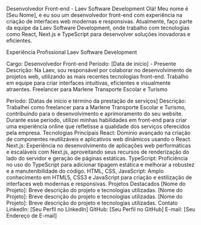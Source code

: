 Desenvolvedor Front-end - Laev Software Development
Olá! Meu nome é [Seu Nome], e eu sou um desenvolvedor front-end com experiência na criação de interfaces web modernas e responsivas. Atualmente, faço parte da equipe da Laev Software Development, onde trabalho com tecnologias como React, Next.js e TypeScript para desenvolver soluções inovadoras e eficientes.

Experiência Profissional
Laev Software Development

Cargo: Desenvolvedor Front-end
Período: [Data de início] - Presente
Descrição: Na Laev, sou responsável por colaborar no desenvolvimento de projetos web, utilizando as mais recentes tecnologias front-end. Trabalho em equipe para criar interfaces intuitivas, eficientes e visualmente atraentes.
Freelancer para Marlene Transporte Escolar e Turismo

Período: [Datas de início e término da prestação de serviços]
Descrição: Trabalhei como freelancer para a Marlene Transporte Escolar e Turismo, contribuindo para o desenvolvimento e aprimoramento do seu website. Durante esse período, utilizei minhas habilidades em front-end para criar uma experiência online que refletisse a qualidade dos serviços oferecidos pela empresa.
Tecnologias Principais
React: Domínio avançado na criação de componentes reutilizáveis e aplicativos web dinâmicos usando o React.
Next.js: Experiência no desenvolvimento de aplicações web performáticas e escaláveis com Next.js, aproveitando seus recursos de renderização do lado do servidor e geração de páginas estáticas.
TypeScript: Proficiência no uso do TypeScript para adicionar tipagem estática e melhorar a robustez e a manutenibilidade do código.
HTML, CSS, JavaScript: Amplo conhecimento em HTML5, CSS3 e JavaScript para criação e estilização de interfaces web modernas e responsivas.
Projetos Destacados
[Nome do Projeto]: Breve descrição do projeto e tecnologias utilizadas.
[Nome do Projeto]: Breve descrição do projeto e tecnologias utilizadas.
[Nome do Projeto]: Breve descrição do projeto e tecnologias utilizadas.
Contato
LinkedIn: [Seu Perfil no LinkedIn]
GitHub: [Seu Perfil no GitHub]
E-mail: [Seu Endereço de E-mail]
